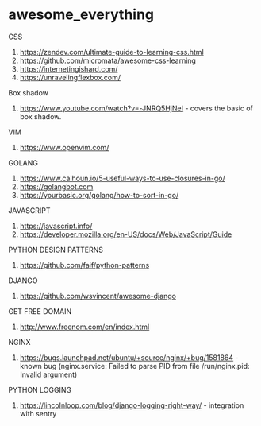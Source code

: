 # awesome_everything

CSS
1. https://zendev.com/ultimate-guide-to-learning-css.html
2. https://github.com/micromata/awesome-css-learning
3. https://internetingishard.com/
4. https://unravelingflexbox.com/
  
  Box shadow
  1. https://www.youtube.com/watch?v=-JNRQ5HjNeI - covers the basic of box shadow.

VIM
1. https://www.openvim.com/

GOLANG
1. https://www.calhoun.io/5-useful-ways-to-use-closures-in-go/
2. https://golangbot.com
3. https://yourbasic.org/golang/how-to-sort-in-go/

JAVASCRIPT
1. https://javascript.info/
2. https://developer.mozilla.org/en-US/docs/Web/JavaScript/Guide

PYTHON DESIGN PATTERNS
1. https://github.com/faif/python-patterns

DJANGO
1. https://github.com/wsvincent/awesome-django

GET FREE DOMAIN
1. http://www.freenom.com/en/index.html

NGINX
1. https://bugs.launchpad.net/ubuntu/+source/nginx/+bug/1581864 - known bug (nginx.service: Failed to parse PID from file /run/nginx.pid: Invalid argument)


PYTHON LOGGING
1. https://lincolnloop.com/blog/django-logging-right-way/ - integration with sentry
